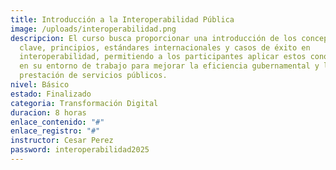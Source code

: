 ```yaml
---
title: Introducción a la Interoperabilidad Pública
image: /uploads/interoperabilidad.png
descripcion: El curso busca proporcionar una introducción de los conceptos
  clave, principios, estándares internacionales y casos de éxito en
  interoperabilidad, permitiendo a los participantes aplicar estos conocimientos
  en su entorno de trabajo para mejorar la eficiencia gubernamental y la
  prestación de servicios públicos.
nivel: Básico
estado: Finalizado
categoria: Transformación Digital
duracion: 8 horas
enlace_contenido: "#"
enlace_registro: "#"
instructor: Cesar Perez
password: interoperabilidad2025
---
```

